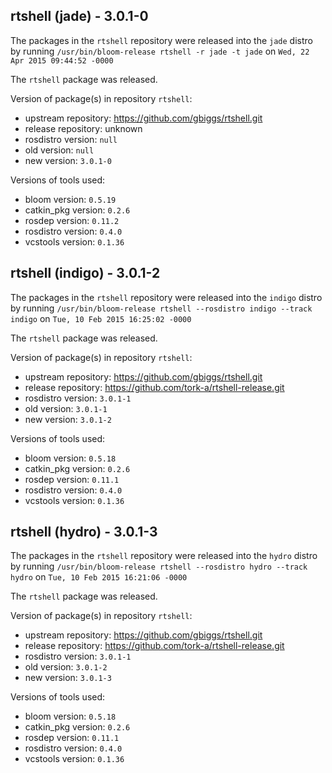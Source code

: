## rtshell (jade) - 3.0.1-0

The packages in the `rtshell` repository were released into the `jade` distro by running `/usr/bin/bloom-release rtshell -r jade -t jade` on `Wed, 22 Apr 2015 09:44:52 -0000`

The `rtshell` package was released.

Version of package(s) in repository `rtshell`:
- upstream repository: https://github.com/gbiggs/rtshell.git
- release repository: unknown
- rosdistro version: `null`
- old version: `null`
- new version: `3.0.1-0`

Versions of tools used:
- bloom version: `0.5.19`
- catkin_pkg version: `0.2.6`
- rosdep version: `0.11.2`
- rosdistro version: `0.4.0`
- vcstools version: `0.1.36`


## rtshell (indigo) - 3.0.1-2

The packages in the `rtshell` repository were released into the `indigo` distro by running `/usr/bin/bloom-release rtshell --rosdistro indigo --track indigo` on `Tue, 10 Feb 2015 16:25:02 -0000`

The `rtshell` package was released.

Version of package(s) in repository `rtshell`:
- upstream repository: https://github.com/gbiggs/rtshell.git
- release repository: https://github.com/tork-a/rtshell-release.git
- rosdistro version: `3.0.1-1`
- old version: `3.0.1-1`
- new version: `3.0.1-2`

Versions of tools used:
- bloom version: `0.5.18`
- catkin_pkg version: `0.2.6`
- rosdep version: `0.11.1`
- rosdistro version: `0.4.0`
- vcstools version: `0.1.36`


## rtshell (hydro) - 3.0.1-3

The packages in the `rtshell` repository were released into the `hydro` distro by running `/usr/bin/bloom-release rtshell --rosdistro hydro --track hydro` on `Tue, 10 Feb 2015 16:21:06 -0000`

The `rtshell` package was released.

Version of package(s) in repository `rtshell`:
- upstream repository: https://github.com/gbiggs/rtshell.git
- release repository: https://github.com/tork-a/rtshell-release.git
- rosdistro version: `3.0.1-1`
- old version: `3.0.1-2`
- new version: `3.0.1-3`

Versions of tools used:
- bloom version: `0.5.18`
- catkin_pkg version: `0.2.6`
- rosdep version: `0.11.1`
- rosdistro version: `0.4.0`
- vcstools version: `0.1.36`



